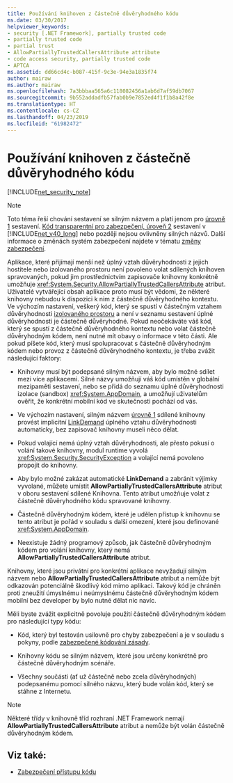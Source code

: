 ```yaml
---
title: Používání knihoven z částečně důvěryhodného kódu
ms.date: 03/30/2017
helpviewer_keywords:
- security [.NET Framework], partially trusted code
- partially trusted code
- partial trust
- AllowPartiallyTrustedCallersAttribute attribute
- code access security, partially trusted code
- APTCA
ms.assetid: dd66cd4c-b087-415f-9c3e-94e3a1835f74
author: mairaw
ms.author: mairaw
ms.openlocfilehash: 7a3bbbaa565a6c118082456a1ab6d7af59db7067
ms.sourcegitcommit: 9b552addadfb57fab0b9e7852ed4f1f1b8a42f8e
ms.translationtype: HT
ms.contentlocale: cs-CZ
ms.lasthandoff: 04/23/2019
ms.locfileid: "61982472"
---
```

# <a name="using-libraries-from-partially-trusted-code"></a>Používání knihoven z částečně důvěryhodného kódu
[!INCLUDE[net_security_note](../../../includes/net-security-note-md.md)]  
  
> [!NOTE]
>  Toto téma řeší chování sestavení se silným názvem a platí jenom pro [úrovně 1](../../../docs/framework/misc/security-transparent-code-level-1.md) sestavení. [Kód transparentní pro zabezpečení, úroveň 2](../../../docs/framework/misc/security-transparent-code-level-2.md) sestavení v [!INCLUDE[net_v40_long](../../../includes/net-v40-long-md.md)] nebo později nejsou ovlivněny silných názvů. Další informace o změnách systém zabezpečení najdete v tématu [změny zabezpečení](../../../docs/framework/security/security-changes.md).  
  
 Aplikace, které přijímají menší než úplný vztah důvěryhodnosti z jejich hostitele nebo izolovaného prostoru není povoleno volat sdílených knihoven spravovaných, pokud jim prostřednictvím zapisovače knihovny konkrétně umožňuje <xref:System.Security.AllowPartiallyTrustedCallersAttribute> atribut. Uživatelé vytvářející obsah aplikace proto musí být vědomi, že některé knihovny nebudou k dispozici k nim z částečně důvěryhodného kontextu. Ve výchozím nastavení, veškerý kód, který se spustí v částečným vztahem důvěryhodnosti [izolovaného prostoru](../../../docs/framework/misc/how-to-run-partially-trusted-code-in-a-sandbox.md) a není v seznamu sestavení úplné důvěryhodnosti je částečně důvěryhodné. Pokud neočekáváte váš kód, který se spustí z částečně důvěryhodného kontextu nebo volat částečně důvěryhodným kódem, není nutné mít obavy o informace v této části. Ale pokud píšete kód, který musí spolupracovat s částečně důvěryhodným kódem nebo provoz z částečně důvěryhodného kontextu, je třeba zvážit následující faktory:  
  
- Knihovny musí být podepsané silným názvem, aby bylo možné sdílet mezi více aplikacemi. Silné názvy umožňují váš kód umístěn v globální mezipaměti sestavení, nebo se přidá do seznamu úplné důvěryhodnosti izolace (sandbox) <xref:System.AppDomain>, a umožňují uživatelům ověřit, že konkrétní mobilní kód ve skutečnosti pochází od vás.  
  
- Ve výchozím nastavení, silným názvem [úrovně 1](../../../docs/framework/misc/security-transparent-code-level-1.md) sdílené knihovny provést implicitní [LinkDemand](../../../docs/framework/misc/link-demands.md) úplného vztahu důvěryhodnosti automaticky, bez zapisovač knihovny museli něco dělat.  
  
- Pokud volající nemá úplný vztah důvěryhodnosti, ale přesto pokusí o volání takové knihovny, modul runtime vyvolá <xref:System.Security.SecurityException> a volající nemá povoleno propojit do knihovny.  
  
- Aby bylo možné zakázat automatické **LinkDemand** a zabránit výjimky vyvolané, můžete umístit **AllowPartiallyTrustedCallersAttribute** atribut v oboru sestavení sdílené Knihovna. Tento atribut umožňuje volat z částečně důvěryhodného kódu spravované knihovny.  
  
- Částečně důvěryhodným kódem, které je udělen přístup k knihovnu se tento atribut je pořád v souladu s další omezení, které jsou definované <xref:System.AppDomain>.  
  
- Neexistuje žádný programový způsob, jak částečně důvěryhodným kódem pro volání knihovny, který nemá **AllowPartiallyTrustedCallersAttribute** atribut.  
  
 Knihovny, které jsou privátní pro konkrétní aplikace nevyžadují silným názvem nebo **AllowPartiallyTrustedCallersAttribute** atribut a nemůže být odkazován potenciálně škodlivý kód mimo aplikaci. Takový kód je chráněn proti zneužití úmyslnému i neúmyslnému částečně důvěryhodným kódem mobilní bez developer by bylo nutné dělat nic navíc.  
  
 Měli byste zvážit explicitně povoluje použití částečně důvěryhodným kódem pro následující typy kódu:  
  
- Kód, který byl testován usilovně pro chyby zabezpečení a je v souladu s pokyny, podle [zabezpečené kódování zásady](../../../docs/standard/security/secure-coding-guidelines.md).  
  
- Knihovny kódu se silným názvem, které jsou určeny konkrétně pro částečně důvěryhodným scénáře.  
  
- Všechny součásti (ať už částečně nebo zcela důvěryhodných) podepsanému pomocí silného názvu, který bude volán kód, který se stáhne z Internetu.  
  
> [!NOTE]
>  Některé třídy v knihovně tříd rozhraní .NET Framework nemají **AllowPartiallyTrustedCallersAttribute** atribut a nemůže být volán částečně důvěryhodným kódem.  
  
## <a name="see-also"></a>Viz také:

- [Zabezpečení přístupu kódu](../../../docs/framework/misc/code-access-security.md)

